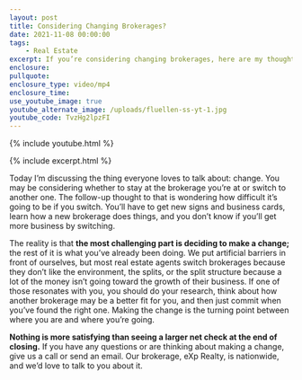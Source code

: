 ```yaml
---
layout: post
title: Considering Changing Brokerages?
date: 2021-11-08 00:00:00
tags:
    - Real Estate
excerpt: If you’re considering changing brokerages, here are my thoughts about it.
enclosure:
pullquote:
enclosure_type: video/mp4
enclosure_time:
use_youtube_image: true
youtube_alternate_image: /uploads/fluellen-ss-yt-1.jpg
youtube_code: TvzHg2lpzFI
---
```

{% include youtube.html %}

{% include excerpt.html %}

Today I’m discussing the thing everyone loves to talk about: change. You may be considering whether to stay at the brokerage you’re at or switch to another one. The follow-up thought to that is wondering how difficult it’s going to be if you switch. You’ll have to get new signs and business cards, learn how a new brokerage does things, and you don’t know if you’ll get more business by switching.&nbsp;

The reality is that **the most challenging part is deciding to make a change;** the rest of it is what you’ve already been doing. We put artificial barriers in front of ourselves, but most real estate agents switch brokerages because they don’t like the environment, the splits, or the split structure because a lot of the money isn’t going toward the growth of their business. If one of those resonates with you, you should do your research, think about how another brokerage may be a better fit for you, and then just commit when you’ve found the right one. Making the change is the turning point between where you are and where you’re going.&nbsp;

**Nothing is more satisfying than seeing a larger net check at the end of closing.** If you have any questions or are thinking about making a change, give us a call or send an email. Our brokerage, eXp Realty, is nationwide, and we’d love to talk to you about it.
